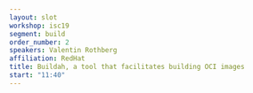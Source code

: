 ```yaml
---
layout: slot
workshop: isc19
segment: build
order_number: 2
speakers: Valentin Rothberg
affiliation: RedHat
title: Buildah, a tool that facilitates building OCI images
start: "11:40"
---
```

